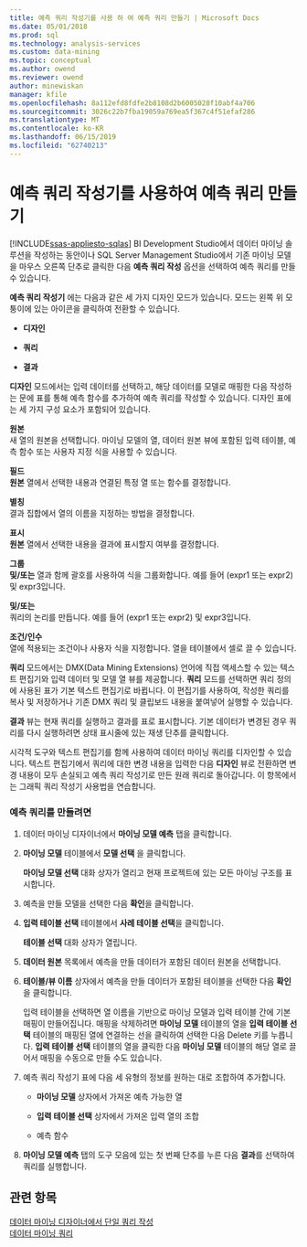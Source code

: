 ```yaml
---
title: 예측 쿼리 작성기를 사용 하 여 예측 쿼리 만들기 | Microsoft Docs
ms.date: 05/01/2018
ms.prod: sql
ms.technology: analysis-services
ms.custom: data-mining
ms.topic: conceptual
ms.author: owend
ms.reviewer: owend
author: minewiskan
manager: kfile
ms.openlocfilehash: 8a112efd8fdfe2b8108d2b6005028f10abf4a706
ms.sourcegitcommit: 3026c22b7fba19059a769ea5f367c4f51efaf286
ms.translationtype: MT
ms.contentlocale: ko-KR
ms.lasthandoff: 06/15/2019
ms.locfileid: "62740213"
---
```

# <a name="create-a-prediction-query-using-the-prediction-query-builder"></a>예측 쿼리 작성기를 사용하여 예측 쿼리 만들기
[!INCLUDE[ssas-appliesto-sqlas](../../includes/ssas-appliesto-sqlas.md)]
  BI Development Studio에서 데이터 마이닝 솔루션을 작성하는 동안이나 SQL Server Management Studio에서 기존 마이닝 모델을 마우스 오른쪽 단추로 클릭한 다음 **예측 쿼리 작성** 옵션을 선택하여 예측 쿼리를 만들 수 있습니다.  
  
 **예측 쿼리 작성기** 에는 다음과 같은 세 가지 디자인 모드가 있습니다. 모드는 왼쪽 위 모퉁이에 있는 아이콘을 클릭하여 전환할 수 있습니다.  
  
-   **디자인**  
  
-   **쿼리**  
  
-   **결과**  
  
 **디자인** 모드에서는 입력 데이터를 선택하고, 해당 데이터를 모델로 매핑한 다음 작성하는 문에 표를 통해 예측 함수를 추가하여 예측 쿼리를 작성할 수 있습니다. 디자인 표에는 세 가지 구성 요소가 포함되어 있습니다.  
  
 **원본**  
 새 열의 원본을 선택합니다. 마이닝 모델의 열, 데이터 원본 뷰에 포함된 입력 테이블, 예측 함수 또는 사용자 지정 식을 사용할 수 있습니다.  
  
 **필드**  
 **원본** 열에서 선택한 내용과 연결된 특정 열 또는 함수를 결정합니다.  
  
 **별칭**  
 결과 집합에서 열의 이름을 지정하는 방법을 결정합니다.  
  
 **표시**  
 **원본** 열에서 선택한 내용을 결과에 표시할지 여부를 결정합니다.  
  
 **그룹**  
 **및/또는** 열과 함께 괄호를 사용하여 식을 그룹화합니다. 예를 들어 (expr1 또는 expr2) 및 expr3입니다.  
  
 **및/또는**  
 쿼리의 논리를 만듭니다. 예를 들어 (expr1 또는 expr2) 및 expr3입니다.  
  
 **조건/인수**  
 열에 적용되는 조건이나 사용자 식을 지정합니다. 열을 테이블에서 셀로 끌 수 있습니다.  
  
 **쿼리** 모드에서는 DMX(Data Mining Extensions) 언어에 직접 액세스할 수 있는 텍스트 편집기와 입력 데이터 및 모델 열 뷰를 제공합니다. **쿼리** 모드를 선택하면 쿼리 정의에 사용된 표가 기본 텍스트 편집기로 바뀝니다. 이 편집기를 사용하여, 작성한 쿼리를 복사 및 저장하거나 기존 DMX 쿼리 및 클립보드 내용을 붙여넣어 실행할 수 있습니다.  
  
 **결과** 뷰는 현재 쿼리를 실행하고 결과를 표로 표시합니다. 기본 데이터가 변경된 경우 쿼리를 다시 실행하려면 상태 표시줄에 있는 재생 단추를 클릭합니다.  
  
 시각적 도구와 텍스트 편집기를 함께 사용하여 데이터 마이닝 쿼리를 디자인할 수 있습니다. 텍스트 편집기에서 쿼리에 대한 변경 내용을 입력한 다음 **디자인** 뷰로 전환하면 변경 내용이 모두 손실되고 예측 쿼리 작성기로 만든 원래 쿼리로 돌아갑니다. 이 항목에서는 그래픽 쿼리 작성기 사용법을 연습합니다.  
  
### <a name="to-create-a-prediction-query"></a>예측 쿼리를 만들려면  
  
1.  데이터 마이닝 디자이너에서 **마이닝 모델 예측** 탭을 클릭합니다.  
  
2.  **마이닝 모델** 테이블에서 **모델 선택** 을 클릭합니다.  
  
     **마이닝 모델 선택** 대화 상자가 열리고 현재 프로젝트에 있는 모든 마이닝 구조를 표시합니다.  
  
3.  예측을 만들 모델을 선택한 다음 **확인**을 클릭합니다.  
  
4.  **입력 테이블 선택** 테이블에서 **사례 테이블 선택**을 클릭합니다.  
  
     **테이블 선택** 대화 상자가 열립니다.  
  
5.  **데이터 원본** 목록에서 예측을 만들 데이터가 포함된 데이터 원본을 선택합니다.  
  
6.  **테이블/뷰 이름** 상자에서 예측을 만들 데이터가 포함된 테이블을 선택한 다음 **확인**을 클릭합니다.  
  
     입력 테이블을 선택하면 열 이름을 기반으로 마이닝 모델과 입력 테이블 간에 기본 매핑이 만들어집니다. 매핑을 삭제하려면 **마이닝 모델** 테이블의 열을 **입력 테이블 선택** 테이블의 매핑된 열에 연결하는 선을 클릭하여 선택한 다음 Delete 키를 누릅니다. **입력 테이블 선택** 테이블의 열을 클릭한 다음 **마이닝 모델** 테이블의 해당 열로 끌어서 매핑을 수동으로 만들 수도 있습니다.  
  
7.  예측 쿼리 작성기 표에 다음 세 유형의 정보를 원하는 대로 조합하여 추가합니다.  
  
    -   **마이닝 모델** 상자에서 가져온 예측 가능한 열  
  
    -   **입력 테이블 선택** 상자에서 가져온 입력 열의 조합  
  
    -   예측 함수  
  
8.  **마이닝 모델 예측** 탭의 도구 모음에 있는 첫 번째 단추를 누른 다음 **결과**를 선택하여 쿼리를 실행합니다.  
  
## <a name="see-also"></a>관련 항목  
 [데이터 마이닝 디자이너에서 단일 쿼리 작성](../../analysis-services/data-mining/create-a-singleton-query-in-the-data-mining-designer.md)   
 [데이터 마이닝 쿼리](../../analysis-services/data-mining/data-mining-queries.md)  
  
  
